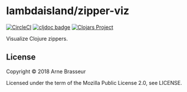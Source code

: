 # lambdaisland/zipper-viz

<!-- badges -->
[![CircleCI](https://circleci.com/gh/lambdaisland/zipper-viz.svg?style=svg)](https://circleci.com/gh/lambdaisland/zipper-viz) [![cljdoc badge](https://cljdoc.org/badge/lambdaisland/zipper-viz)](https://cljdoc.org/d/lambdaisland/zipper-viz) [![Clojars Project](https://img.shields.io/clojars/v/lambdaisland/zipper-viz.svg)](https://clojars.org/lambdaisland/zipper-viz)
<!-- /badges -->

Visualize Clojure zippers.

<!-- license-mpl -->
## License

Copyright &copy; 2018 Arne Brasseur

Licensed under the term of the Mozilla Public License 2.0, see LICENSE.
<!-- /license-mpl -->

